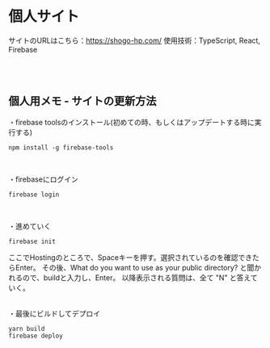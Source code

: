 # 個人サイト

サイトのURLはこちら：https://shogo-hp.com/
使用技術：TypeScript, React, Firebase

<br>
<br>

## 個人用メモ - サイトの更新方法

・firebase toolsのインストール(初めての時、もしくはアップデートする時に実行する)

```
npm install -g firebase-tools
```
<br>

・firebaseにログイン

```
firebase login
```
<br>

・進めていく

```
firebase init
```
ここでHostingのところで、Spaceキーを押す。選択されているのを確認できたらEnter。
その後、What do you want to use as your public directory? と聞かれるので、buildと入力し、Enter。
以降表示される質問は、全て "N" と答えていく。

<br>
・最後にビルドしてデプロイ

```
yarn build
firebase deploy
```
